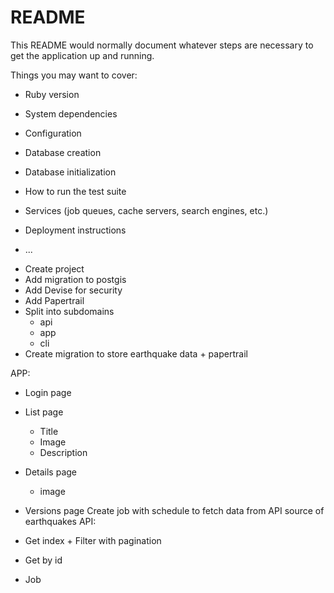 # README

This README would normally document whatever steps are necessary to get the
application up and running.

Things you may want to cover:

* Ruby version

* System dependencies

* Configuration

* Database creation

* Database initialization

* How to run the test suite

* Services (job queues, cache servers, search engines, etc.)

* Deployment instructions

* ...


- Create project
- Add migration to postgis
- Add Devise for security
- Add Papertrail
- Split into subdomains
  - api
  - app
  - cli
- Create migration to store earthquake data + papertrail

APP:
- Login page
- List page
  - Title
  - Image
  - Description
- Details page
  -  image 
- Versions page
Create job with schedule to fetch data from API source of earthquakes
API:
- Get index + Filter with pagination
- Get by id

- Job